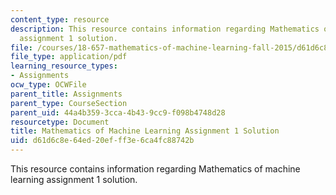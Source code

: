 ```yaml
---
content_type: resource
description: This resource contains information regarding Mathematics of machine learning
  assignment 1 solution.
file: /courses/18-657-mathematics-of-machine-learning-fall-2015/d61d6c8e64ed20efff3e6ca4fc88742b_MIT18_657F15_PS1_Sol.pdf
file_type: application/pdf
learning_resource_types:
- Assignments
ocw_type: OCWFile
parent_title: Assignments
parent_type: CourseSection
parent_uid: 44a4b359-3cca-4b43-9cc9-f098b4748d28
resourcetype: Document
title: Mathematics of Machine Learning Assignment 1 Solution
uid: d61d6c8e-64ed-20ef-ff3e-6ca4fc88742b
---
```

This resource contains information regarding Mathematics of machine learning assignment 1 solution.

